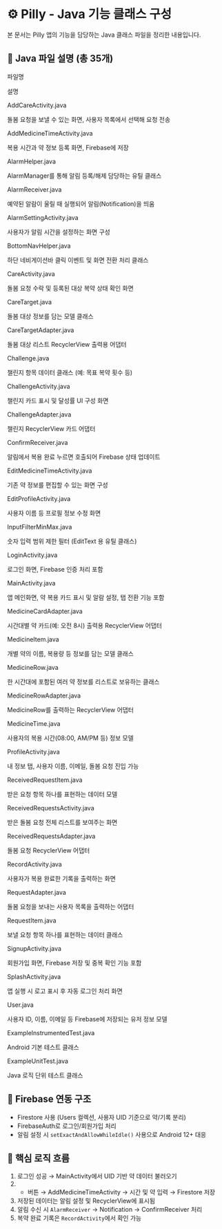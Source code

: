 # ⚙️ Pilly - Java 기능 클래스 구성

본 문서는 Pilly 앱의 기능을 담당하는 Java 클래스 파일을 정리한 내용입니다.

## 📂 Java 파일 설명 (총 35개)

파일명

설명

AddCareActivity.java

돌봄 요청을 보낼 수 있는 화면, 사용자 목록에서 선택해 요청 전송

AddMedicineTimeActivity.java

복용 시간과 약 정보 등록 화면, Firebase에 저장

AlarmHelper.java

AlarmManager를 통해 알림 등록/해제 담당하는 유틸 클래스

AlarmReceiver.java

예약된 알람이 울릴 때 실행되어 알림(Notification)을 띄움

AlarmSettingActivity.java

사용자가 알림 시간을 설정하는 화면 구성

BottomNavHelper.java

하단 네비게이션바 클릭 이벤트 및 화면 전환 처리 클래스

CareActivity.java

돌봄 요청 수락 및 등록된 대상 복약 상태 확인 화면

CareTarget.java

돌봄 대상 정보를 담는 모델 클래스

CareTargetAdapter.java

돌봄 대상 리스트 RecyclerView 출력용 어댑터

Challenge.java

챌린지 항목 데이터 클래스 (예: 목표 복약 횟수 등)

ChallengeActivity.java

챌린지 카드 표시 및 달성률 UI 구성 화면

ChallengeAdapter.java

챌린지 RecyclerView 카드 어댑터

ConfirmReceiver.java

알림에서 복용 완료 누르면 호출되어 Firebase 상태 업데이트

EditMedicineTimeActivity.java

기존 약 정보를 편집할 수 있는 화면 구성

EditProfileActivity.java

사용자 이름 등 프로필 정보 수정 화면

InputFilterMinMax.java

숫자 입력 범위 제한 필터 (EditText 용 유틸 클래스)

LoginActivity.java

로그인 화면, Firebase 인증 처리 포함

MainActivity.java

앱 메인화면, 약 복용 카드 표시 및 알람 설정, 탭 전환 기능 포함

MedicineCardAdapter.java

시간대별 약 카드(예: 오전 8시) 출력용 RecyclerView 어댑터

MedicineItem.java

개별 약의 이름, 복용량 등 정보를 담는 모델 클래스

MedicineRow.java

한 시간대에 포함된 여러 약 정보를 리스트로 보유하는 클래스

MedicineRowAdapter.java

MedicineRow를 출력하는 RecyclerView 어댑터

MedicineTime.java

사용자의 복용 시간(08:00, AM/PM 등) 정보 모델

ProfileActivity.java

내 정보 탭, 사용자 이름, 이메일, 돌봄 요청 진입 가능

ReceivedRequestItem.java

받은 요청 항목 하나를 표현하는 데이터 모델

ReceivedRequestsActivity.java

받은 돌봄 요청 전체 리스트를 보여주는 화면

ReceivedRequestsAdapter.java

돌봄 요청 RecyclerView 어댑터

RecordActivity.java

사용자가 복용 완료한 기록을 출력하는 화면

RequestAdapter.java

돌봄 요청을 보내는 사용자 목록을 출력하는 어댑터

RequestItem.java

보낼 요청 항목 하나를 표현하는 데이터 클래스

SignupActivity.java

회원가입 화면, Firebase 저장 및 중복 확인 기능 포함

SplashActivity.java

앱 실행 시 로고 표시 후 자동 로그인 처리 화면

User.java

사용자 ID, 이름, 이메일 등 Firebase에 저장되는 유저 정보 모델

ExampleInstrumentedTest.java

Android 기본 테스트 클래스

ExampleUnitTest.java

Java 로직 단위 테스트 클래스

## 🔐 Firebase 연동 구조

- Firestore 사용 (Users 컬렉션, 사용자 UID 기준으로 약/기록 분리)
- FirebaseAuth로 로그인/회원가입 처리
- 알림 설정 시 `setExactAndAllowWhileIdle()` 사용으로 Android 12+ 대응

## 🧠 핵심 로직 흐름

1. 로그인 성공 → MainActivity에서 UID 기반 약 데이터 불러오기
2. + 버튼 → AddMedicineTimeActivity → 시간 및 약 입력 → Firestore 저장
3. 저장된 데이터는 알림 설정 및 RecyclerView에 표시됨
4. 알림 수신 시 `AlarmReceiver` → Notification → ConfirmReceiver 처리
5. 복약 완료 기록은 `RecordActivity`에서 확인 가능


